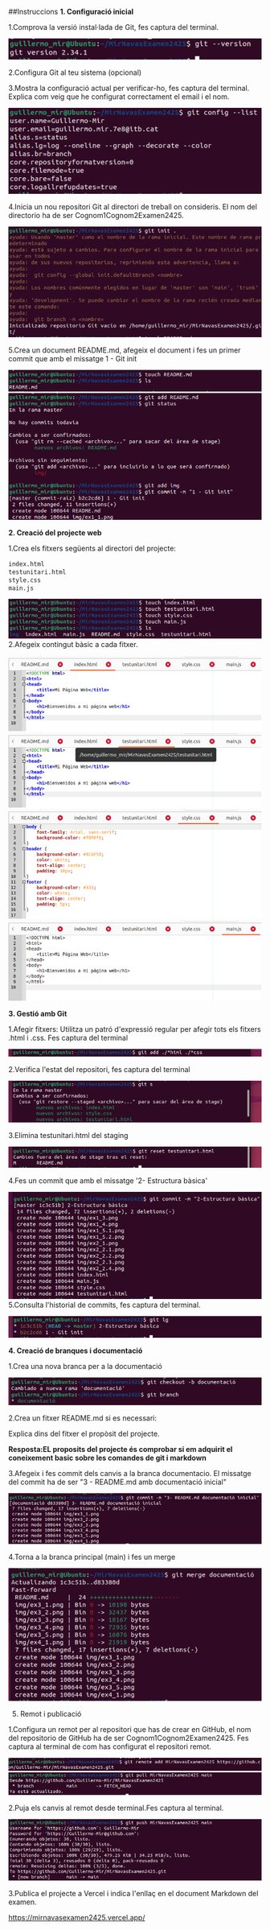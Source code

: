 ##Instruccions
**1. Configuració inicial**

1.Comprova la versió instal·lada de Git, fes captura del terminal.

![ex1](./img/ex1_1.png)

2.Configura Git al teu sistema (opcional)

3.Mostra la configuració actual per verificar-ho, fes captura del terminal. Explica com veig que he configurat correctament el email i el nom.

![ex1](./img/ex1_3.png)

4.Inicia un nou repositori Git al directori de treball on consideris. El nom del directorio ha de ser Cognom1Cognom2Examen2425.

![ex1](./img/ex1_4.png)

5.Crea un document README.md, afegeix el document i fes un primer commit que amb el missatge 1 - Git init

![ex1](./img/ex1_5.1.png)
![ex1](./img/ex1_5.2.png)

**2. Creació del projecte web**

1.Crea els fitxers següents al directori del projecte:

	index.html
	testunitari.html
	style.css
	main.js
 
![ex2](./img/ex2_1.png)
2.Afegeix contingut bàsic a cada fitxer.

![ex2](./img/ex2_2.1.png)
![ex2](./img/ex2_2.2.png)
![ex2](./img/ex2_2.3.png)
![ex2](./img/ex2_2.4.png)

**3. Gestió amb Git**

1.Afegir fitxers:
Utilitza un patró d'expressió regular per afegir tots els fitxers .html i .css. Fes captura del terminal

![ex3](./img/ex3_1.png)

2.Verifica l'estat del repositori, fes captura del terminal

![ex3](./img/ex3_2.png)

3.Elimina testunitari.html del staging

![ex3](./img/ex3_3.png)

4.Fes un commit que amb el missatge '2- Estructura bàsica'

![ex3](./img/ex3_4.png)
5.Consulta l'historial de commits, fes captura del terminal.

![ex3](./img/ex3_5.png)

**4. Creació de branques i documentació**

1.Crea una nova branca per a la documentació

![ex4](./img/ex4_1.png)

2.Crea un fitxer README.md si es necessari:

Explica dins del fitxer el propòsit del projecte.

 **Resposta:EL proposits del projecte és comprobar si em adquirit el coneixement basic sobre les comandes de git i markdown**
 
3.Afegeix i fes commit dels canvis a la branca documentacio. El missatge del commit ha de ser "3 - README.md amb documentació inicial"

![ex4](./img/ex4_3.png)

4.Torna a la branca principal (main) i fes un merge

![ex4](./img/ex4_4.png)

5. Remot i publicació
   
1.Configura un remot per al repositori que has de crear en GitHub, el nom del repositorio de GitHub ha de ser Cognom1Cognom2Examen2425. Fes captura al terminal de com has configurat el repositori remot.

![ex5](./img/ex5_1.png)
![ex5](./img/ex5_1.1.png)

2.Puja els canvis al remot desde terminal.Fes captura al terminal.

![ex5](./img/ex5_2.png)

3.Publica el projecte a Vercel i indica l'enllaç en el document Markdown del examen.

https://mirnavasexamen2425.vercel.app/
